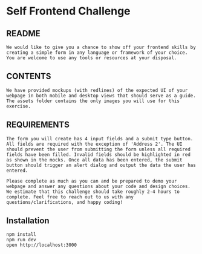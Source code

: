 # Self Frontend Challenge

## README

    We would like to give you a chance to show off your frontend skills by creating a simple form in any language or framework of your choice. You are welcome to use any tools or resources at your disposal.

## CONTENTS

    We have provided mockups (with redlines) of the expected UI of your webpage in both mobile and desktop views that should serve as a guide. The assets folder contains the only images you will use for this exercise.

## REQUIREMENTS

    The form you will create has 4 input fields and a submit type button. All fields are required with the exception of 'Address 2'. The UI should prevent the user from submitting the form unless all required fields have been filled. Invalid fields should be highlighted in red as shown in the mocks. Once all data has been entered, the submit button should trigger an alert dialog and output the data the user has entered.

    Please complete as much as you can and be prepared to demo your webpage and answer any questions about your code and design choices. We estimate that this challenge should take roughly 2-4 hours to complete. Feel free to reach out to us with any questions/clarifications, and happy coding!

## Installation

```
npm install
npm run dev
open http://localhost:3000
```
